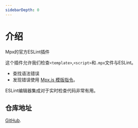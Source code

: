 ```yaml
---
sidebarDepth: 0
---
```


# 介绍

Mpx的官方ESLint插件

这个插件允许我们检查`<template>`,`<script>`和`.mpx`文件与ESLint。

- 查找语法错误
- 发现错误使用 [Mpx.js 模版指令](https://www.mpxjs.cn/api/directives.html)。

ESLint编辑器集成对于实时检查代码非常有用。

## 仓库地址

[GitHub](https://github.com/mpx-ecology/eslint-plugin-mpx).
